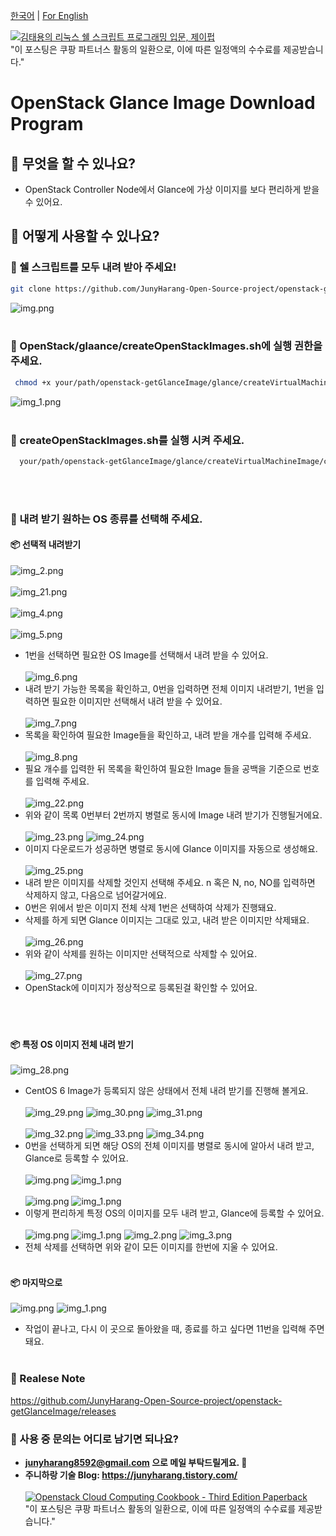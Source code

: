 [한국어](https://github.com/JunyHarang-Open-Source-project/openstack-getGlanceImage/blob/master/README.md) | [For English](https://github.com/JunyHarang-Open-Source-project/openstack-getGlanceImage/blob/master/README.en.md)

[![김태용의 리눅스 쉘 스크립트 프로그래밍 입문, 제이펍](https://shopping-phinf.pstatic.net/main_3243614/32436142895.20221230074729.jpg?type=w300)](https://link.coupang.com/a/bb3Kah)<br>
"이 포스팅은 쿠팡 파트너스 활동의 일환으로, 이에 따른 일정액의 수수료를 제공받습니다."

# OpenStack Glance Image Download Program

## 🚀 무엇을 할 수 있나요?
* OpenStack Controller Node에서 Glance에 가상 이미지를 보다 편리하게 받을 수 있어요.

## 🚀 어떻게 사용할 수 있나요?
 ### 🔽 쉘 스크립트를 모두 내려 받아 주세요!
  ```bash
  git clone https://github.com/JunyHarang-Open-Source-project/openstack-getGlanceImage.git
  ```
![img.png](readme/images/img.png)
<br><br>

 ### 🔽 OpenStack/glaance/createOpenStackImages.sh에 실행 권한을 주세요.
   ```bash
    chmod +x your/path/openstack-getGlanceImage/glance/createVirtualMachineImage/createOpenStackImages.sh
   ```

![img_1.png](readme/images/img_1.png)
<br><br>

 ### 🔽 createOpenStackImages.sh를 실행 시켜 주세요.

  ```bash
    your/path/openstack-getGlanceImage/glance/createVirtualMachineImage/createOpenStackImages.sh
  ```
<br><br>
### 🔽 내려 받기 원하는 OS 종류를 선택해 주세요.
#### 📦 선택적 내려받기
![img_2.png](readme/images/img_2.png)<br><br>
![img_21.png](readme/images/img_21.png)<br><br>
![img_4.png](readme/images/img_4.png)<br><br>
![img_5.png](readme/images/img_5.png)
- 1번을 선택하면 필요한 OS Image를 선택해서 내려 받을 수 있어요.<br><br>
![img_6.png](readme/images/img_6.png)
- 내려 받기 가능한 목록을 확인하고, 0번을 입력하면 전체 이미지 내려받기, 1번을 입력하면 필요한 이미지만 선택해서 내려 받을 수 있어요.<br><br>
![img_7.png](readme/images/img_7.png)
- 목록을 확인하여 필요한 Image들을 확인하고, 내려 받을 개수를 입력해 주세요.<br><br>
![img_8.png](readme/images/img_8.png)
- 필요 개수를 입력한 뒤 목록을 확인하여 필요한 Image 들을 공백을 기준으로 번호를 입력해 주세요.<br><br>
![img_22.png](readme/images/img_22.png)
- 위와 같이 목록 0번부터 2번까지 병렬로 동시에 Image 내려 받기가 진행될거에요.<br><br>
![img_23.png](readme/images/img_23.png)
![img_24.png](readme/images/img_24.png)
- 이미지 다운로드가 성공하면 병렬로 동시에 Glance 이미지를 자동으로 생성해요.<br><br>
![img_25.png](readme/images/img_25.png)
- 내려 받은 이미지를 삭제할 것인지 선택해 주세요. n 혹은 N, no, NO를 입력하면 삭제하지 않고, 다음으로 넘어갈거에요.
- 0번은 위에서 받은 이미지 전체 삭제 1번은 선택하여 삭제가 진행돼요.
- 삭제를 하게 되면 Glance 이미지는 그대로 있고, 내려 받은 이미지만 삭제돼요.<br><br>
![img_26.png](readme/images/img_26.png)
- 위와 같이 삭제를 원하는 이미지만 선택적으로 삭제할 수 있어요.<br><br>
![img_27.png](readme/images/img_27.png)
- OpenStack에 이미지가 정상적으로 등록된걸 확인할 수 있어요.<br><br><br><br>

#### 📦 특정 OS 이미지 전체 내려 받기
![img_28.png](readme/images/img_28.png)
- CentOS 6 Image가 등록되지 않은 상태에서 전체 내려 받기를 진행해 볼게요.<br><br>
 ![img_29.png](readme/images/img_29.png)
 ![img_30.png](readme/images/img_30.png)
 ![img_31.png](readme/images/img_31.png)<br><br>
 ![img_32.png](readme/images/img_32.png)
 ![img_33.png](readme/images/img_33.png)
 ![img_34.png](readme/images/img_34.png)
- 0번을 선택하게 되면 해당 OS의 전체 이미지를 병렬로 동시에 알아서 내려 받고, Glance로 등록할 수 있어요.<br><br>
![img.png](readme/images/img_35.png)
![img_1.png](readme/images/img_36.png)<br><br>
![img.png](readme/images/img_37.png)
![img_1.png](readme/images/img_38.png)
- 이렇게 편리하게 특정 OS의 이미지를 모두 내려 받고, Glance에 등록할 수 있어요.<br><br>
![img.png](readme/images/img_39.png)
![img_1.png](readme/images/img_40.png)
![img_2.png](readme/images/img_41.png)
![img_3.png](readme/images/img_42.png)
- 전체 삭제를 선택하면 위와 같이 모든 이미지를 한번에 지울 수 있어요.<br><br>

#### 📦 마지막으로
![img.png](readme/images/img_43.png)
![img_1.png](readme/images/img_44.png)
- 작업이 끝나고, 다시 이 곳으로 돌아왔을 때, 종료를 하고 싶다면 11번을 입력해 주면 돼요.
<br><br>

### 🔽 Realese Note
https://github.com/JunyHarang-Open-Source-project/openstack-getGlanceImage/releases


### 🔽 사용 중 문의는 어디로 남기면 되나요?
  - **junyharang8592@gmail.com 으로 메일 부탁드릴게요. 🤭**
  - **주니하랑 기술 Blog: https://junyharang.tistory.com/**
<br><br>
[![Openstack Cloud Computing Cookbook - Third Edition Paperback](https://image.yes24.com/momo/TopCate2516/MidCate010/251596375.jpg)](https://link.coupang.com/a/bb3Kah)<br>
"이 포스팅은 쿠팡 파트너스 활동의 일환으로, 이에 따른 일정액의 수수료를 제공받습니다."